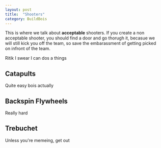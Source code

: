 ```yaml
---
layout: post
title:  "Shooters"
category: BuildBois
---
```

This is where we talk about **acceptable** shooters. If you create a non acceptable shooter, you should find a door and go thorugh it, becasue we will still kick you off the team, so save the embarassment of getting picked on infront of the team.

Ritik I swear I can dos a things

## Catapults
Quite easy bois actually

## Backspin Flywheels
Really hard

## Trebuchet
Unless you're memeing, get out
